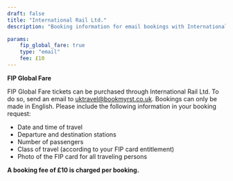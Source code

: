 ```yaml
---
draft: false
title: "International Rail Ltd."
description: "Booking information for email bookings with International Rail Ltd."

params:
    fip_global_fare: true
    type: "email"
    fee: £10
---
```


**FIP Global Fare**

FIP Global Fare tickets can be purchased through International Rail Ltd. To do so, send an email to [uktravel@bookmyrst.co.uk](mailto:uktravel@bookmyrst.co.uk). Bookings can only be made in English. Please include the following information in your booking request:
  - Date and time of travel
  - Departure and destination stations
  - Number of passengers
  - Class of travel (according to your FIP card entitlement)
  - Photo of the FIP card for all traveling persons

**A booking fee of £10 is charged per booking.**
